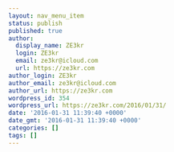```yaml
---
layout: nav_menu_item
status: publish
published: true
author:
  display_name: ZE3kr
  login: ZE3kr
  email: ze3kr@icloud.com
  url: https://ze3kr.com
author_login: ZE3kr
author_email: ze3kr@icloud.com
author_url: https://ze3kr.com
wordpress_id: 354
wordpress_url: https://ze3kr.com/2016/01/31/
date: '2016-01-31 11:39:40 +0000'
date_gmt: '2016-01-31 11:39:40 +0000'
categories: []
tags: []
---
```


